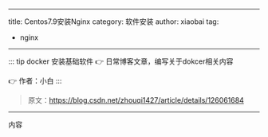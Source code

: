 



---
title:  Centos7.9安装Nginx
category: 软件安装
author: xiaobai
tag:
  - nginx
---

::: tip docker 安装基础软件
👉 日常博客文章，编写关于dokcer相关内容

👉 作者：小白
:::



>
> 原文：https://blog.csdn.net/zhouqi1427/article/details/126061684
>


-------------------------
内容